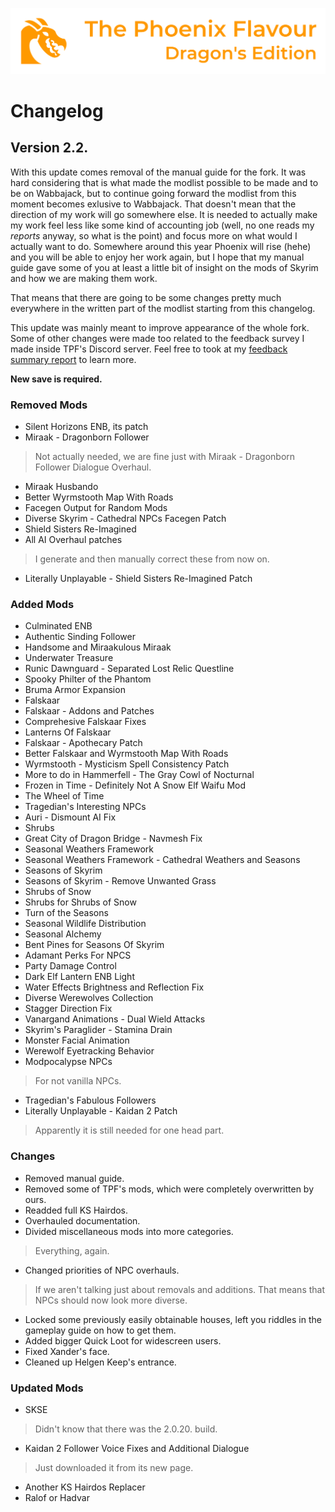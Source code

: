 ![image](images/Banner.webp)

# Changelog

## Version 2.2.

With this update comes removal of the manual guide for the fork. It was hard considering that is what made the modlist possible to be made and to be on Wabbajack, but to continue going forward the modlist from this moment becomes exlusive to Wabbajack. That doesn't mean that the direction of my work will go somewhere else. It is needed to actually make my work feel less like some kind of accounting job (well, no one reads my _reports_ anyway, so what is the point) and focus more on what would I actually want to do. Somewhere around this year Phoenix will rise (hehe) and you will be able to enjoy her work again, but I hope that my manual guide gave some of you at least a little bit of insight on the mods of Skyrim and how we are making them work.

That means that there are going to be some changes pretty much everywhere in the written part of the modlist starting from this changelog.

This update was mainly meant to improve appearance of the whole fork. Some of other changes were made too related to the feedback survey I made inside TPF's Discord server. Feel free to took at my [feedback summary report]() to learn more.

**New save is required.**

### Removed Mods

* Silent Horizons ENB, its patch
* Miraak - Dragonborn Follower
> Not actually needed, we are fine just with Miraak - Dragonborn Follower Dialogue Overhaul.
* Miraak Husbando
* Better Wyrmstooth Map With Roads
* Facegen Output for Random Mods
* Diverse Skyrim - Cathedral NPCs Facegen Patch
* Shield Sisters Re-Imagined
* All AI Overhaul patches
> I generate and then manually correct these from now on.
* Literally Unplayable - Shield Sisters Re-Imagined Patch

### Added Mods

* Culminated ENB
* Authentic Sinding Follower
* Handsome and Miraakulous Miraak
* Underwater Treasure
* Runic Dawnguard - Separated Lost Relic Questline
* Spooky Philter of the Phantom
* Bruma Armor Expansion
* Falskaar
* Falskaar - Addons and Patches
* Comprehesive Falskaar Fixes
* Lanterns Of Falskaar
* Falskaar - Apothecary Patch
* Better Falskaar and Wyrmstooth Map With Roads
* Wyrmstooth - Mysticism Spell Consistency Patch
* More to do in Hammerfell - The Gray Cowl of Nocturnal
* Frozen in Time - Definitely Not A Snow Elf Waifu Mod
* The Wheel of Time
* Tragedian's Interesting NPCs
* Auri - Dismount AI Fix
* Shrubs
* Great City of Dragon Bridge - Navmesh Fix
* Seasonal Weathers Framework
* Seasonal Weathers Framework - Cathedral Weathers and Seasons
* Seasons of Skyrim
* Seasons of Skyrim - Remove Unwanted Grass
* Shrubs of Snow
* Shrubs for Shrubs of Snow
* Turn of the Seasons
* Seasonal Wildlife Distribution
* Seasonal Alchemy
* Bent Pines for Seasons Of Skyrim
* Adamant Perks For NPCS
* Party Damage Control
* Dark Elf Lantern ENB Light
* Water Effects Brightness and Reflection Fix
* Diverse Werewolves Collection
* Stagger Direction Fix
* Vanargand Animations - Dual Wield Attacks
* Skyrim's Paraglider - Stamina Drain
* Monster Facial Animation
* Werewolf Eyetracking Behavior
* Modpocalypse NPCs
> For not vanilla NPCs.
* Tragedian's Fabulous Followers
* Literally Unplayable - Kaidan 2 Patch
> Apparently it is still needed for one head part.

### Changes

* Removed manual guide.
* Removed some of TPF's mods, which were completely overwritten by ours.
* Readded full KS Hairdos.
* Overhauled documentation.
* Divided miscellaneous mods into more categories. 
> Everything, again.
* Changed priorities of NPC overhauls.
> If we aren't talking just about removals and additions. That means that NPCs should now look more diverse.
* Locked some previously easily obtainable houses, left you riddles in the gameplay guide on how to get them. 
* Added bigger Quick Loot for widescreen users.
* Fixed Xander's face.
* Cleaned up Helgen Keep's entrance. 

### Updated Mods

* SKSE
> Didn't know that there was the 2.0.20. build.
* Kaidan 2 Follower Voice Fixes and Additional Dialogue
> Just downloaded it from its new page.
* Another KS Hairdos Replacer
* Ralof or Hadvar 
